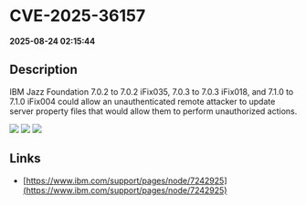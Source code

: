 # CVE-2025-36157

**2025-08-24 02:15:44**

## Description
IBM Jazz Foundation 7.0.2 to 7.0.2 iFix035, 7.0.3 to 7.0.3 iFix018, and 7.1.0 to 7.1.0 iFix004 could allow an unauthenticated remote attacker to update server property files that would allow them to perform unauthorized actions.

![](https://img.shields.io/static/v1?label=Score&message=9.8&color=red)
![](https://img.shields.io/static/v1?label=Severity&message=CRITICAL&color=red)
![](https://img.shields.io/static/v1?label=CWE&message=Auth&color=green)

## Links
- [https://www.ibm.com/support/pages/node/7242925](https://www.ibm.com/support/pages/node/7242925)
